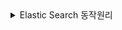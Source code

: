 <details>
  <summary>Elastic Search 동작원리</summary>

#### Elastic Search 동작원리

- 대용량 문서를 인덱스를 만어서 인덱스 기반으로 검색하게 된다.

- 사용 예:
Doc1: 안녕 물고기
Doc2: 안녕 사자
Doc3: 안녕 고양이 사자

안녕: Doc1, Doc2, Doc3
물고기: Doc1,
사자: Doc2, Doc3
고양이: Doc3


#### 인데스 만드는 과정

- 가장 중요한 포인트로 문서를 전처리, 형태소 분석, 후처리 과정을 통해 의미있는 형태소만 인덱스로 만들어 검색이 잘될수 있게 한다

- 문서 -> | 전처리 -> 형태소 분석 -> 후처리 | -> 인텍스 

##### 문서를 엘라스틱서치에 넣었을때
- char_filter - 0개 이상 적용 가능 
- tokenizer - 1개만 적용가능
- token_filter - 0개 이상 적용가능 
- 색인은 3단계를 거친다.

###### char_filter
- HTML strip - HTML 제거 
- Mapping character - 특정문자대치
- Pattern replace - 특정 패턴 대치 (정규식)
###### tokenizer
- ex - this is a test -> this, is, a, test
- 문자열을 토큰화 시키는 단계
- standard -> 한국어 부적합
- nori_tokenizer -> 한국어를 위한 tokenizer
###### token_filter
- lowercase, stop, synonym, stemmer 등이 있다
- 토큰화가 된 토큰에 대해서 후처리 단계


#### nori tokenizer 

```json
{

    "settings": {
        "analysis": {
            "analyzer": {
                "my_custom_analyzer": {
                    "type": "custom",
                    "char_filter": [],
                    "tokenizer": "my_nori_tokenizer",
                    "filter": ["lowercase_filter"]
                }
            },
            "char_filter": {},
            "tokenizer": {
                "my_nori_tokenizer": {
                    "type": "nori_tokenizer",
          		    "decompound_mode": "mixed",
          		    "discard_punctuation": "true",
          		    "lenient": true
                }
            },
            "filter": {
                "lowercase_filter": {
                    "type": "lowercase"
                }
            }
        }
    }
}
```

- decompound_mode : mixed 설정은 합성어 처리 방법으로 mixed로 설정하면 합성어를 분해하고 원본 단어도 유지합니다. (가곡역 → 가곡, 역, 가곡역)
- discard_punctuation : true 설정은 구두점 제거 여부입니다. (반가워! → 반가워)
- lenient : true 설정은 형태소 분석 과정에서 오류 발생시 skip 여부

##### nori tokenizer 사용자 사전
- nori 토크나이저를 사용하면 특정한 단어가 원하지 않게 분해되는 경우가 있습니다. 이를 대비하여 사용자 사전을 등록해 특정 단어는 토크나이징이 되지 않도록 설정할 수 있다.
- 사용자 사전은 2가지 방식으로 설정할 수 있습니다.
1. 직접 JSON에 명시
2. txt 파일 경로 명시 (대게 이 방법 사용)
```json
"tokenizer": {
    "my_nori_tokenizer": {
        "type": "nori_tokenizer",
        "decompound_mode": "mixed",
        "discard_punctuation": "true",
        "user_dictionary": "userdict_ko.txt",
        "lenient": true
    }
}
```

</details>